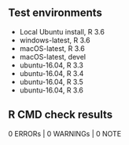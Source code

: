 ## Test environments

* Local Ubuntu install, R 3.6
* windows-latest, R 3.6
* macOS-latest, R 3.6
* macOS-latest, devel
* ubuntu-16.04, R 3.3
* ubuntu-16.04, R 3.4
* ubuntu-16.04, R 3.5
* ubuntu-16.04, R 3.6

## R CMD check results

0 ERRORs | 0 WARNINGs | 0 NOTE
